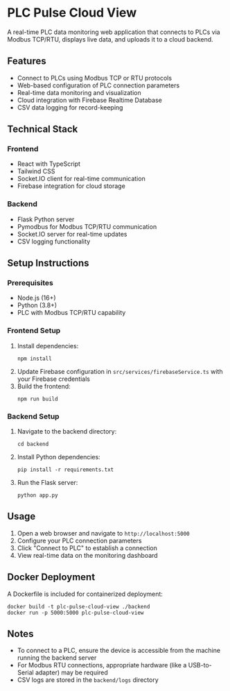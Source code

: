 
# PLC Pulse Cloud View

A real-time PLC data monitoring web application that connects to PLCs via Modbus TCP/RTU, displays live data, and uploads it to a cloud backend.

## Features

- Connect to PLCs using Modbus TCP or RTU protocols
- Web-based configuration of PLC connection parameters
- Real-time data monitoring and visualization
- Cloud integration with Firebase Realtime Database
- CSV data logging for record-keeping

## Technical Stack

### Frontend
- React with TypeScript
- Tailwind CSS
- Socket.IO client for real-time communication
- Firebase integration for cloud storage

### Backend
- Flask Python server
- Pymodbus for Modbus TCP/RTU communication
- Socket.IO server for real-time updates
- CSV logging functionality

## Setup Instructions

### Prerequisites
- Node.js (16+)
- Python (3.8+)
- PLC with Modbus TCP/RTU capability

### Frontend Setup
1. Install dependencies:
   ```
   npm install
   ```
2. Update Firebase configuration in `src/services/firebaseService.ts` with your Firebase credentials
3. Build the frontend:
   ```
   npm run build
   ```

### Backend Setup
1. Navigate to the backend directory:
   ```
   cd backend
   ```
2. Install Python dependencies:
   ```
   pip install -r requirements.txt
   ```
3. Run the Flask server:
   ```
   python app.py
   ```

## Usage
1. Open a web browser and navigate to `http://localhost:5000`
2. Configure your PLC connection parameters
3. Click "Connect to PLC" to establish a connection
4. View real-time data on the monitoring dashboard

## Docker Deployment
A Dockerfile is included for containerized deployment:

```
docker build -t plc-pulse-cloud-view ./backend
docker run -p 5000:5000 plc-pulse-cloud-view
```

## Notes
- To connect to a PLC, ensure the device is accessible from the machine running the backend server
- For Modbus RTU connections, appropriate hardware (like a USB-to-Serial adapter) may be required
- CSV logs are stored in the `backend/logs` directory

